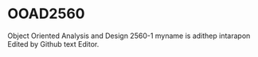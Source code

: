 # OOAD2560
 Object Oriented Analysis and Design 2560-1
 myname is adithep intarapon
 Edited by Github text Editor.
